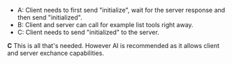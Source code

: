 - A: Client needs to first send "initialize", wait for the server response and then send "initialized".
- B: Client and server can call for example list tools right away.
- C: Client needs to send "initialized" to the server. 

**C** This is all that's needed. However AI is recommended as it allows client and server exchance capabilities.
